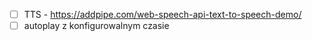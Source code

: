 - [ ] TTS - https://addpipe.com/web-speech-api-text-to-speech-demo/
- [ ] autoplay z konfigurowalnym czasie